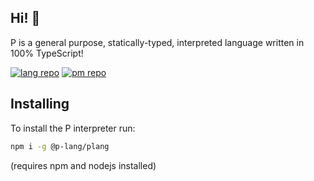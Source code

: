 ## Hi! 👋

P is a general purpose, statically-typed, interpreted language written in 100% TypeScript!

[![lang repo](https://github-readme-stats.vercel.app/api/pin/?username=p-programming-language&repo=plang)](https://github.com/p-programming-language/plang)
[![pm repo](https://github-readme-stats.vercel.app/api/pin/?username=p-programming-language&repo=ppm)](https://github.com/p-programming-language/ppm)

## Installing
To install the P interpreter run:
```bash
npm i -g @p-lang/plang
```
(requires npm and nodejs installed)
